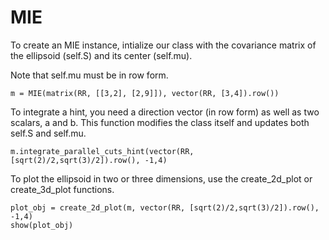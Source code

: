 # MIE

To create an MIE instance, intialize our class with the covariance matrix of the ellipsoid (self.S) and its center (self.mu).


Note that self.mu must be in row form.
```
m = MIE(matrix(RR, [[3,2], [2,9]]), vector(RR, [3,4]).row())
```


To integrate a hint, you need a direction vector (in row form) as well as two scalars, a and b. This function modifies the class itself and updates both self.S and self.mu.
```
m.integrate_parallel_cuts_hint(vector(RR, [sqrt(2)/2,sqrt(3)/2]).row(), -1,4)
```

To plot the ellipsoid in two or three dimensions, use the create_2d_plot or create_3d_plot functions.


```
plot_obj = create_2d_plot(m, vector(RR, [sqrt(2)/2,sqrt(3)/2]).row(), -1,4)
show(plot_obj)
```
